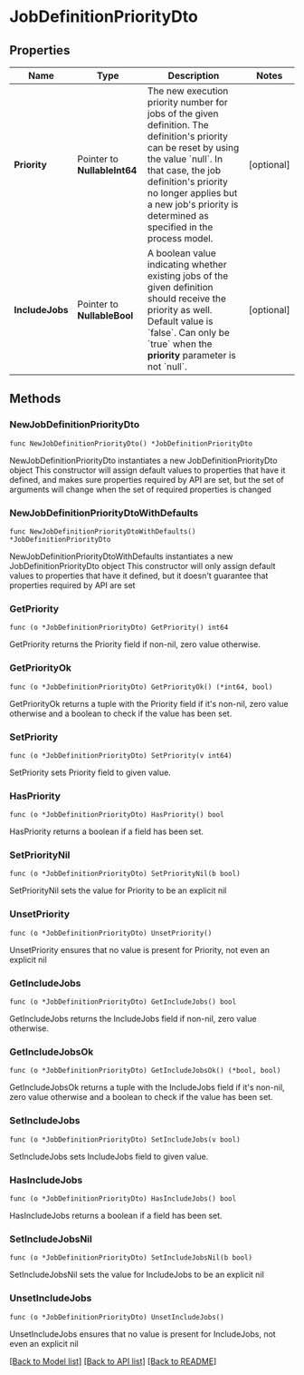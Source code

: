# JobDefinitionPriorityDto

## Properties

Name | Type | Description | Notes
------------ | ------------- | ------------- | -------------
**Priority** | Pointer to **NullableInt64** | The new execution priority number for jobs of the given definition. The definition&#39;s priority can be reset by using the value &#x60;null&#x60;. In that case, the job definition&#39;s priority no longer applies but a new job&#39;s priority is determined as specified in the process model. | [optional] 
**IncludeJobs** | Pointer to **NullableBool** | A boolean value indicating whether existing jobs of the given definition should receive the priority as well. Default value is &#x60;false&#x60;. Can only be &#x60;true&#x60; when the __priority__ parameter is not &#x60;null&#x60;. | [optional] 

## Methods

### NewJobDefinitionPriorityDto

`func NewJobDefinitionPriorityDto() *JobDefinitionPriorityDto`

NewJobDefinitionPriorityDto instantiates a new JobDefinitionPriorityDto object
This constructor will assign default values to properties that have it defined,
and makes sure properties required by API are set, but the set of arguments
will change when the set of required properties is changed

### NewJobDefinitionPriorityDtoWithDefaults

`func NewJobDefinitionPriorityDtoWithDefaults() *JobDefinitionPriorityDto`

NewJobDefinitionPriorityDtoWithDefaults instantiates a new JobDefinitionPriorityDto object
This constructor will only assign default values to properties that have it defined,
but it doesn't guarantee that properties required by API are set

### GetPriority

`func (o *JobDefinitionPriorityDto) GetPriority() int64`

GetPriority returns the Priority field if non-nil, zero value otherwise.

### GetPriorityOk

`func (o *JobDefinitionPriorityDto) GetPriorityOk() (*int64, bool)`

GetPriorityOk returns a tuple with the Priority field if it's non-nil, zero value otherwise
and a boolean to check if the value has been set.

### SetPriority

`func (o *JobDefinitionPriorityDto) SetPriority(v int64)`

SetPriority sets Priority field to given value.

### HasPriority

`func (o *JobDefinitionPriorityDto) HasPriority() bool`

HasPriority returns a boolean if a field has been set.

### SetPriorityNil

`func (o *JobDefinitionPriorityDto) SetPriorityNil(b bool)`

 SetPriorityNil sets the value for Priority to be an explicit nil

### UnsetPriority
`func (o *JobDefinitionPriorityDto) UnsetPriority()`

UnsetPriority ensures that no value is present for Priority, not even an explicit nil
### GetIncludeJobs

`func (o *JobDefinitionPriorityDto) GetIncludeJobs() bool`

GetIncludeJobs returns the IncludeJobs field if non-nil, zero value otherwise.

### GetIncludeJobsOk

`func (o *JobDefinitionPriorityDto) GetIncludeJobsOk() (*bool, bool)`

GetIncludeJobsOk returns a tuple with the IncludeJobs field if it's non-nil, zero value otherwise
and a boolean to check if the value has been set.

### SetIncludeJobs

`func (o *JobDefinitionPriorityDto) SetIncludeJobs(v bool)`

SetIncludeJobs sets IncludeJobs field to given value.

### HasIncludeJobs

`func (o *JobDefinitionPriorityDto) HasIncludeJobs() bool`

HasIncludeJobs returns a boolean if a field has been set.

### SetIncludeJobsNil

`func (o *JobDefinitionPriorityDto) SetIncludeJobsNil(b bool)`

 SetIncludeJobsNil sets the value for IncludeJobs to be an explicit nil

### UnsetIncludeJobs
`func (o *JobDefinitionPriorityDto) UnsetIncludeJobs()`

UnsetIncludeJobs ensures that no value is present for IncludeJobs, not even an explicit nil

[[Back to Model list]](../README.md#documentation-for-models) [[Back to API list]](../README.md#documentation-for-api-endpoints) [[Back to README]](../README.md)


